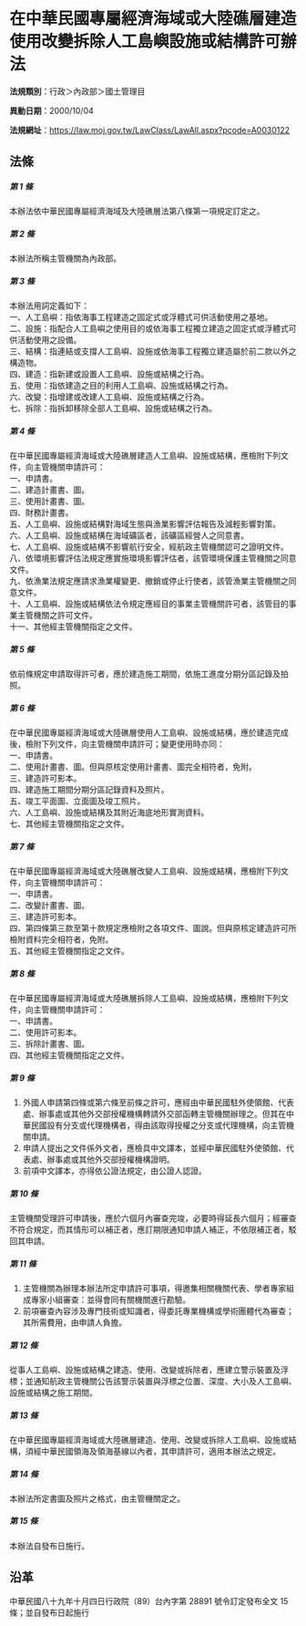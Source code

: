 # 在中華民國專屬經濟海域或大陸礁層建造使用改變拆除人工島嶼設施或結構許可辦法

**法規類別**：行政＞內政部＞國土管理目

**異動日期**：2000/10/04  

**法規網址**：https://law.moj.gov.tw/LawClass/LawAll.aspx?pcode=A0030122





## 法條
##### 第 1 條
本辦法依中華民國專屬經濟海域及大陸礁層法第八條第一項規定訂定之。

##### 第 2 條
本辦法所稱主管機關為內政部。

##### 第 3 條
本辦法用詞定義如下：  
一、人工島嶼：指依海事工程建造之固定式或浮體式可供活動使用之基地。  
二、設施：指配合人工島嶼之使用目的或依海事工程獨立建造之固定式或浮體式可供活動使用之設備。  
三、結構：指連結或支撐人工島嶼、設施或依海事工程獨立建造屬於前二款以外之構造物。  
四、建造：指新建或設置人工島嶼、設施或結構之行為。  
五、使用：指依建造之目的利用人工島嶼、設施或結構之行為。  
六、改變：指增建或改建人工島嶼、設施或結構之行為。  
七、拆除：指拆卸移除全部人工島嶼、設施或結構之行為。

##### 第 4 條
在中華民國專屬經濟海域或大陸礁層建造人工島嶼、設施或結構，應檢附下列文件，向主管機關申請許可：  
一、申請書。  
二、建造計畫書、圖。  
三、使用計畫書、圖。  
四、財務計畫書。  
五、人工島嶼、設施或結構對海域生態與漁業影響評估報告及減輕影響對策。  
六、人工島嶼、設施或結構在海域礦區者，該礦區經營人之同意書。  
七、人工島嶼、設施或結構不影響航行安全，經航政主管機關認可之證明文件。  
八、依環境影響評估法規定應實施環境影響評估者，該管環境保護主管機關之同意文件。  
九、依漁業法規定應請求漁業權變更、撤銷或停止行使者，該管漁業主管機關之同意文件。  
十、人工島嶼、設施或結構依法令規定應經目的事業主管機關許可者，該管目的事業主管機關之許可文件。  
十一、其他經主管機關指定之文件。

##### 第 5 條
依前條規定申請取得許可者，應於建造施工期間，依施工進度分期分區記錄及拍照。

##### 第 6 條
在中華民國專屬經濟海域或大陸礁層使用人工島嶼、設施或結構，應於建造完成後，檢附下列文件，向主管機關申請許可；變更使用時亦同：  
一、申請書。  
二、使用計畫書、圖。但與原核定使用計畫書、圖完全相符者，免附。  
三、建造許可影本。  
四、建造施工期間分期分區記錄資料及照片。  
五、竣工平面圖、立面圖及竣工照片。  
六、人工島嶼、設施或結構及其附近海底地形實測資料。  
七、其他經主管機關指定之文件。

##### 第 7 條
在中華民國專屬經濟海域或大陸礁層改變人工島嶼、設施或結構，應檢附下列文件，向主管機關申請許可：  
一、申請書。  
二、改變計畫書、圖。  
三、建造許可影本。  
四、第四條第三款至第十款規定應檢附之各項文件、圖說。但與原核定建造許可所檢附資料完全相符者，免附。  
五、其他經主管機關指定之文件。

##### 第 8 條
在中華民國專屬經濟海域或大陸礁層拆除人工島嶼、設施或結構，應檢附下列文件，向主管機關申請許可：  
一、申請書。  
二、使用許可影本。  
三、拆除計畫書、圖。  
四、其他經主管機關指定之文件。

##### 第 9 條
1. 外國人申請第四條或第六條至前條之許可，應經由中華民國駐外使領館、代表處、辦事處或其他外交部授權機構轉請外交部函轉主管機關辦理之。但其在中華民國設有分支或代理機構者，得由該取得授權之分支或代理機構，向主管機關申請。
1. 申請人提出之文件係外文者，應檢具中文譯本，並經中華民國駐外使領館、代表處、辦事處或其他外交部授權機構證明。
1. 前項中文譯本，亦得依公證法規定，由公證人認證。

##### 第 10 條
主管機關受理許可申請後，應於六個月內審查完竣，必要時得延長六個月；經審查不符合規定，而其情形可以補正者，應訂期限通知申請人補正，不依限補正者，駁回其申請。

##### 第 11 條
1. 主管機關為辦理本辦法所定申請許可事項，得邀集相關機關代表、學者專家組成專家小組審查：並得會同有關機關進行勘驗。
1. 前項審查內容涉及專門技術或知識者，得委託專業機構或學術團體代為審查；其所需費用，由申請人負擔。

##### 第 12 條
從事人工島嶼、設施或結構之建造、使用、改變或拆除者，應建立警示裝置及浮標；並通知航政主管機關公告該警示裝置與浮標之位置、深度、大小及人工島嶼、設施或結構之施工期間。

##### 第 13 條
在中華民國專屬經濟海域或大陸礁層建造、使用、改變或拆除人工島嶼、設施或結構，須經中華民國領海及領海基線以內者，其申請許可，適用本辦法之規定。

##### 第 14 條
本辦法所定書圖及照片之格式，由主管機關定之。

##### 第 15 條
本辦法自發布日施行。

## 沿革
中華民國八十九年十月四日行政院（89）台內字第 28891  號令訂定發布全文 15 條；並自發布日起施行
